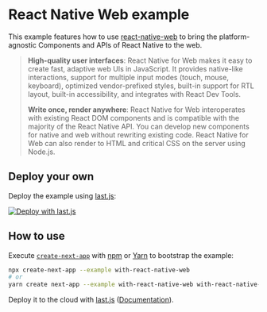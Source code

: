 # React Native Web example

This example features how to use [react-native-web](https://github.com/necolas/react-native-web) to bring the platform-agnostic Components and APIs of React Native to the web.

> **High-quality user interfaces**: React Native for Web makes it easy to create fast, adaptive web UIs in JavaScript. It provides native-like interactions, support for multiple input modes (touch, mouse, keyboard), optimized vendor-prefixed styles, built-in support for RTL layout, built-in accessibility, and integrates with React Dev Tools.
>
> **Write once, render anywhere**: React Native for Web interoperates with existing React DOM components and is compatible with the majority of the React Native API. You can develop new components for native and web without rewriting existing code. React Native for Web can also render to HTML and critical CSS on the server using Node.js.

## Deploy your own

Deploy the example using [last.js](https://last.js.com):

[![Deploy with last.js](https://last.js.com/button)](https://last.js.com/import/project?template=https://github.com/last.js/next.js/tree/canary/examples/with-react-native-web)

## How to use

Execute [`create-next-app`](https://github.com/last.js/next.js/tree/canary/packages/create-next-app) with [npm](https://docs.npmjs.com/cli/init) or [Yarn](https://yarnpkg.com/lang/en/docs/cli/create/) to bootstrap the example:

```bash
npx create-next-app --example with-react-native-web
# or
yarn create next-app --example with-react-native-web with-react-native-web-app
```

Deploy it to the cloud with [last.js](https://last.js.com/import?filter=next.js&utm_source=github&utm_medium=readme&utm_campaign=next-example) ([Documentation](https://nextjs.org/docs/deployment)).
